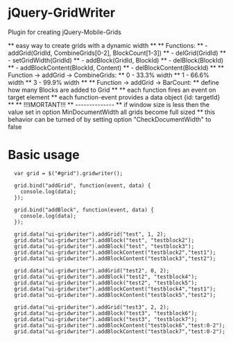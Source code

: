 jQuery-GridWriter
=================

Plugin for creating jQuery-Mobile-Grids

  ** easy way to create grids with a dynamic width
  **
  ** Functions:
  ** - addGrid(GridId, CombineGrids[0-2], BlockCount[1-3])
  ** - delGrid(GridId)
  ** - setGridWidth(GridId)
  ** - addBlock(GridId, BlockId) 
  ** - delBlock(BlockId)
  ** - addBlockContent(BlockId, Content)
  ** - delBlockContent(BlockId)
  ** 
  ** Function -> addGrid -> CombineGrids:
  ** 0 - 33.3% width
  ** 1 - 66.6% width
  ** 3 - 99.9% width
  ** 
  ** Function -> addGrid -> BarCount:
  ** define how many Blocks are added to Grid 
  ** 
  ** each function fires an event on target element
  ** each function-event provides a data object {id: targetId}
  **
  ** !!!IMORTANT!!!
  ** --------------
  ** if window size is less then the value set in option MinDocumentWidth all grids become full sized
  ** this behavior can be turned of by setting option "CheckDocumentWidth" to false


Basic usage
===========


	  var grid = $("#grid").gridwriter();	

	  grid.bind("addGrid", function(event, data) {
		console.log(data);
	  });
	 
	  grid.bind("addBlock", function(event, data) {
		console.log(data);
	  });
	  
	  grid.data("ui-gridwriter").addGrid("test", 1, 2);
	  grid.data("ui-gridwriter").addBlock("test", "testblock2");
	  grid.data("ui-gridwriter").addBlock("test", "testblock3");
	  grid.data("ui-gridwriter").addBlockContent("testblock2","test1");
	  grid.data("ui-gridwriter").addBlockContent("testblock3","test2");
	
	  grid.data("ui-gridwriter").addGrid("test2", 0, 2);
	  grid.data("ui-gridwriter").addBlock("test2", "testblock4");
	  grid.data("ui-gridwriter").addBlock("test2", "testblock5");
	  grid.data("ui-gridwriter").addBlockContent("testblock4","test1");
	  grid.data("ui-gridwriter").addBlockContent("testblock5","test2");
	  
	  grid.data("ui-gridwriter").addGrid("test3", 2, 2);
	  grid.data("ui-gridwriter").addBlock("test3", "testblock6");
	  grid.data("ui-gridwriter").addBlock("test3", "testblock7");
	  grid.data("ui-gridwriter").addBlockContent("testblock6","test:0-2");
	  grid.data("ui-gridwriter").addBlockContent("testblock7","test:0-2");
